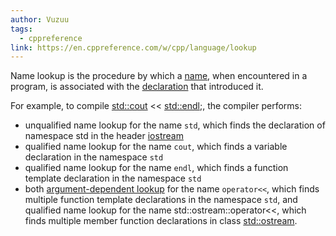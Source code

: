```yaml
---
author: Vuzuu
tags:
  - cppreference
link: https://en.cppreference.com/w/cpp/language/lookup
---
```

Name lookup is the procedure by which a [name](https://en.cppreference.com/w/cpp/language/name "cpp/language/name"), when encountered in a program, is associated with the [declaration](https://en.cppreference.com/w/cpp/language/declarations "cpp/language/declarations") that introduced it.

For example, to compile [std::cout](http://en.cppreference.com/w/cpp/io/cout) << [std::endl](http://en.cppreference.com/w/cpp/io/manip/endl);, the compiler performs:

- unqualified name lookup for the name `std`, which finds the declaration of namespace std in the header [iostream](https://en.cppreference.com/w/cpp/header/iostream "cpp/header/iostream")
- qualified name lookup for the name `cout`, which finds a variable declaration in the namespace `std`
- qualified name lookup for the name `endl`, which finds a function template declaration in the namespace `std`
- both [argument-dependent lookup](https://en.cppreference.com/w/cpp/language/adl "cpp/language/adl") for the name `operator<<`, which finds multiple function template declarations in the namespace `std`, and qualified name lookup for the name std::ostream::operator<<, which finds multiple member function declarations in class [std::ostream](https://en.cppreference.com/w/cpp/io/basic_ostream "cpp/io/basic ostream").
